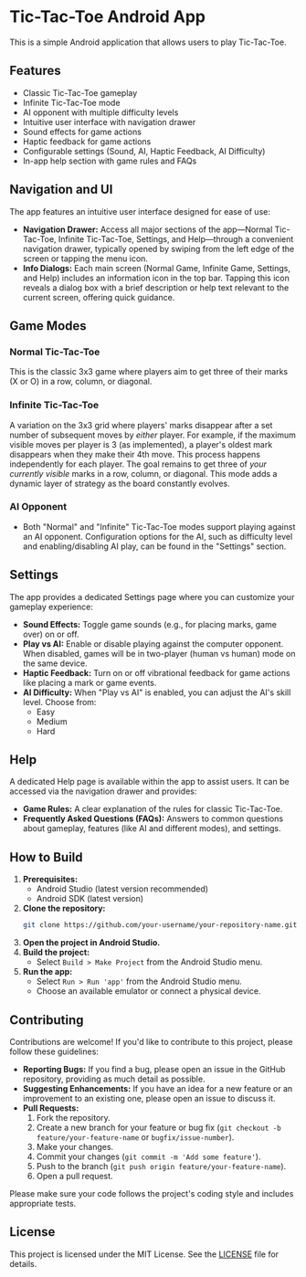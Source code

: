 # Tic-Tac-Toe Android App

This is a simple Android application that allows users to play Tic-Tac-Toe.

## Features

- Classic Tic-Tac-Toe gameplay
- Infinite Tic-Tac-Toe mode
- AI opponent with multiple difficulty levels
- Intuitive user interface with navigation drawer
- Sound effects for game actions
- Haptic feedback for game actions
- Configurable settings (Sound, AI, Haptic Feedback, AI Difficulty)
- In-app help section with game rules and FAQs

## Navigation and UI

The app features an intuitive user interface designed for ease of use:

- **Navigation Drawer:** Access all major sections of the app—Normal Tic-Tac-Toe, Infinite Tic-Tac-Toe, Settings, and Help—through a convenient navigation drawer, typically opened by swiping from the left edge of the screen or tapping the menu icon.
- **Info Dialogs:** Each main screen (Normal Game, Infinite Game, Settings, and Help) includes an information icon in the top bar. Tapping this icon reveals a dialog box with a brief description or help text relevant to the current screen, offering quick guidance.

## Game Modes

### Normal Tic-Tac-Toe
This is the classic 3x3 game where players aim to get three of their marks (X or O) in a row, column, or diagonal.

### Infinite Tic-Tac-Toe
A variation on the 3x3 grid where players' marks disappear after a set number of subsequent moves by *either* player. For example, if the maximum visible moves per player is 3 (as implemented), a player's oldest mark disappears when they make their 4th move. This process happens independently for each player. The goal remains to get three of *your currently visible* marks in a row, column, or diagonal. This mode adds a dynamic layer of strategy as the board constantly evolves.

### AI Opponent
- Both "Normal" and "Infinite" Tic-Tac-Toe modes support playing against an AI opponent. Configuration options for the AI, such as difficulty level and enabling/disabling AI play, can be found in the "Settings" section.

## Settings

The app provides a dedicated Settings page where you can customize your gameplay experience:

- **Sound Effects:** Toggle game sounds (e.g., for placing marks, game over) on or off.
- **Play vs AI:** Enable or disable playing against the computer opponent. When disabled, games will be in two-player (human vs human) mode on the same device.
- **Haptic Feedback:** Turn on or off vibrational feedback for game actions like placing a mark or game events.
- **AI Difficulty:** When "Play vs AI" is enabled, you can adjust the AI's skill level. Choose from:
    - Easy
    - Medium
    - Hard

## Help

A dedicated Help page is available within the app to assist users. It can be accessed via the navigation drawer and provides:

- **Game Rules:** A clear explanation of the rules for classic Tic-Tac-Toe.
- **Frequently Asked Questions (FAQs):** Answers to common questions about gameplay, features (like AI and different modes), and settings.

## How to Build

1. **Prerequisites:**
    - Android Studio (latest version recommended)
    - Android SDK (latest version)
2. **Clone the repository:**
   ```bash
   git clone https://github.com/your-username/your-repository-name.git # Replace with the actual repository URL
   ```
3. **Open the project in Android Studio.**
4. **Build the project:**
    - Select `Build > Make Project` from the Android Studio menu.
5. **Run the app:**
    - Select `Run > Run 'app'` from the Android Studio menu.
    - Choose an available emulator or connect a physical device.

## Contributing

Contributions are welcome! If you'd like to contribute to this project, please follow these guidelines:

- **Reporting Bugs:** If you find a bug, please open an issue in the GitHub repository, providing as much detail as possible.
- **Suggesting Enhancements:** If you have an idea for a new feature or an improvement to an existing one, please open an issue to discuss it.
- **Pull Requests:**
    1. Fork the repository.
    2. Create a new branch for your feature or bug fix (`git checkout -b feature/your-feature-name` or `bugfix/issue-number`).
    3. Make your changes.
    4. Commit your changes (`git commit -m 'Add some feature'`).
    5. Push to the branch (`git push origin feature/your-feature-name`).
    6. Open a pull request.

Please make sure your code follows the project's coding style and includes appropriate tests.

## License

This project is licensed under the MIT License. See the [LICENSE](LICENSE) file for details.
